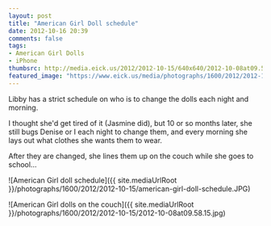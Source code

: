 ```yaml
---
layout: post
title: "American Girl Doll schedule"
date: 2012-10-16 20:39
comments: false
tags: 
- American Girl Dolls
- iPhone
thumbsrc: http://media.eick.us/2012/2012-10-15/640x640/2012-10-08at09.58.15.jpg
featured_image: "https://www.eick.us/media/photographs/1600/2012/2012-10-15/american-girl-doll-schedule.JPG"
---
```

Libby has a strict schedule on who is to change the dolls each night and morning.  

I thought she'd get tired of it (Jasmine did), but 10 or so months later, she still bugs Denise or I each night to change them, and every morning she lays out what clothes she wants them to wear.

After they are changed, she lines them up on the couch while she goes to school...

![American Girl doll schedule]({{ site.mediaUrlRoot }}/photographs/1600/2012/2012-10-15/american-girl-doll-schedule.JPG)


![American Girl dolls on the couch]({{ site.mediaUrlRoot }}/photographs/1600/2012/2012-10-15/2012-10-08at09.58.15.jpg)


